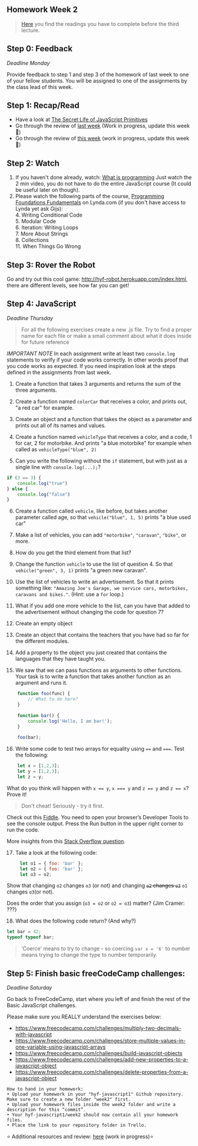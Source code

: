 ## Homework Week 2

>[Here](https://github.com/HackYourFuture/JavaScript/tree/master/Week2/README.md) you find the readings you have to complete before the third lecture.

## Step 0: Feedback

_Deadline Monday_

Provide feedback to step 1 and step 3 of the homework of last week to one of your fellow students. You will be assigned to one of the assignments by the class lead of this week.

## Step 1: Recap/Read

- Have a look at [The Secret Life of JavaScript Primitives](https://javascriptweblog.wordpress.com/2010/09/27/the-secret-life-of-javascript-primitives/)
- Go through the review of [last week](https://github.com/HackYourFuture/JavaScript/blob/master/Week1/REVIEW.md) (Work in progress, update this week :wrench:)
- Go through the review of [this week](https://github.com/HackYourFuture/JavaScript/blob/master/Week2/REVIEW.md) (work in progress, update this week :nut_and_bolt:)

## Step 2: Watch

1. If you haven't done already, watch: [What is programming](https://www.khanacademy.org/computing/computer-programming/programming/intro-to-programming/v/programming-intro) Just watch the 2 min video, you do not have to do the entire JavaScript course (It could be useful later on though). 
2. Please watch the following parts of the course, [Programming Foundations Fundamentals](https://www.lynda.com/Programming-Foundations-tutorials/Welcome/83603/90426-4.html) on Lynda.com (if you don't have access to Lynda yet ask Gijs):
    <br>4. Writing Conditional Code
    <br>5. Modular Code
    <br>6. Iteration: Writing Loops
    <br>7. More About Strings
    <br>8. Collections
    <br>11. When Things Go Wrong 

## Step 3: Rover the Robot 

Go and try out this cool game: http://hyf-robot.herokuapp.com/index.html, there are different levels, see how far you can get! 


## Step 4: JavaScript

_Deadline Thursday_

> For all the following exercises create a new .js file. Try to find a proper name for each file or make a small comment about what it does inside for future reference

*IMPORTANT NOTE*
In each assignment write at least two `console.log` statements to verify if your code works correctly. In other words proof that you code works as expected. If you need inspiration look at the steps defined in the assignments from last week.

1. Create a function that takes 3 arguments and returns the sum of the three arguments.

2. Create a function named `colorCar` that receives a color, and prints out, "a red car" for example.

3. Create an object and a function that takes the object as a parameter and prints out all of its names and values.

4. Create a function named `vehicleType` that receives a color, and a code, 1 for car, 2 for motorbike. And prints "a blue motorbike" for example when called as `vehicleType("blue", 2)`

5. Can you write the following without the `if` statement, but with just as a single line with `console.log(...);`?
```js
if (3 == 3) {
    console.log("true")
} else {
    console.log("false")
}
```

6. Create a function called `vehicle`, like before, but takes another parameter called age, so that `vehicle("blue", 1, 5)` prints "a blue used car"

7. Make a list of vehicles, you can add `"motorbike"`, `"caravan"`, `"bike"`, or more.

8. How do you get the third element from that list?

9. Change the function `vehicle` to use the list of question 4. So that `vehicle("green", 3, 1)` prints "a green new caravan".

10. Use the list of vehicles to write an advertisement. So that it prints something like: `"Amazing Joe's Garage, we service cars, motorbikes, caravans and bikes."`. (Hint: use a `for` loop.)

11. What if you add one more vehicle to the list, can you have that added to the advertisement without changing the code for question 7?

12. Create an empty object

13. Create an object that contains the teachers that you have had so far for the different modules.

14. Add a property to the object you just created that contains the languages that they have taught you.

<!-- 13. Create a function that takes two objects as parameters and compares them. You will actually need to write two functions — one that compares with `==` and one that compares with `===`. Remember that objects can have objects inside of them so you'll need to find a way to compare every element of every object (types and values). For example: 

```js
    let obj1 = {
        a: 1, 
        b: 'this is the letter b', 
        c: { foo: 'what is a foo anyway', 
             bar: [1,2,3,4]
        }
    }
    
    let obj2 = {
        a: '1', 
        b: 'this is the letter b', 
        c: { foo: 'what is a foo anyway', 
             bar: [1,2,3,4]
        }
    }
```

    In our example we'll say that `obj1 == obj2` is `true` and `obj1 === obj2` is `false`. Make sure you can see why before you write any code!
    
    Note: give this exercise your best shot but don’t spend more than, say, one hour on it.
 -->
15. We saw that we can pass functions as arguments to other functions. Your task is to write a function that takes another function as an argument and runs it. 

```js
    function foo(func) {
        // What to do here? 
    }
    
    function bar() {
        console.log('Hello, I am bar!');
    }
    
    foo(bar);
```


16. Write some code to test two arrays for equality using `==` and `===`. Test the following:
    
```js
    let x = [1,2,3];
    let y = [1,2,3];
    let z = y;
```

What do you think will happen with `x == y`, `x === y` and `z == y` and `z == x`? Prove it!
    
> Don't cheat! Seriously - try it first.
    

Check out this [Fiddle](http://jsfiddle.net/jimschubert/85M4z/). You need to open your browser’s Developer Tools to see the console output. Press the Run button in the upper right corner to run the code.

More insights from this [Stack Overflow question](http://stackoverflow.com/questions/22395357/how-to-compare-two-arrays-are-equal-using-javascript).


17. Take a look at the following code: 

```js
     let o1 = { foo: 'bar' };
     let o2 = { foo: 'bar' };
     let o3 = o2;

```

Show that changing `o2` changes `o3` (or not) and changing ~~`o2` changes `o3`~~ `o1` changes `o3`(or not). 
    
Does the order that you assign (`o3 = o2` or `o2 = o3`) matter? {Jim Cramer: ???}

18. What does the following code return? (And why?)
```js
let bar = 42; 
typeof typeof bar;
```

 
> ‘Coerce' means to try to change - so coercing `var x = '6'` to number means trying to change the type to number temporarily. 

## Step 5: **Finish basic freeCodeCamp challenges:**

_Deadline Saturday_

Go back to FreeCodeCamp, start where you left of and finish the rest of the Basic JavaScript challenges.

Please make sure you REALLY understand the exercises below:
- https://www.freecodecamp.com/challenges/multiply-two-decimals-with-javascript
- https://www.freecodecamp.com/challenges/store-multiple-values-in-one-variable-using-javascript-arrays
- https://www.freecodecamp.com/challenges/build-javascript-objects
- https://www.freecodecamp.com/challenges/add-new-properties-to-a-javascript-object
- https://www.freecodecamp.com/challenges/delete-properties-from-a-javascript-object

```
How to hand in your homework:
• Upload your homework in your "hyf-javascript1" Github repository. Make sure to create a new folder "week2" first. 
• Upload your homework files inside the week2 folder and write a description for this “commit”.
• Your hyf-javascript1/week2 should now contain all your homework files.
• Place the link to your repository folder in Trello.
```

:star: Additional resources and review: [here](https://github.com/HackYourFuture/JavaScript/tree/master/Week2/REVIEW.md) (work in progress):star:

